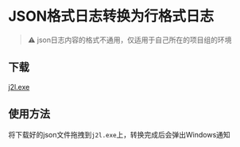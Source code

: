 # JSON格式日志转换为行格式日志

> ⚠ json日志内容的格式不通用，仅适用于自己所在的项目组的环境

## 下载

[j2l.exe](https://github.com/liulei6577/j2l/releases/download/v1.0/j2l.exe)

## 使用方法

将下载好的json文件拖拽到`j2l.exe`上，转换完成后会弹出Windows通知